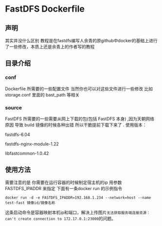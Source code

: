 # FastDFS Dockerfile 

## 声明
其实并没什么区别 教程是在fastdfs编写人余青的原github中docker的基础上进行了一些修改，本质上还是余青上的作者写的教程

## 目录介绍
### conf 
Dockerfile 所需要的一些配置文件
当然你也可以对这些文件进行一些修改  比如 storage.conf 里面的 bast_path 等相关

### source 
FastDFS 所需要的一些需要从网上下载的包(包括 FastDFS 本身) ,因为天朝网络原因 导致 build 镜像的时候各种出错
所以干脆提前下载下来了 . 使用版本：

fastdfs-6.04

fastdfs-nginx-module-1.22

libfastcommon-1.0.42


## 使用方法
需要注意的是 你需要在运行容器的时候制定宿主机的ip 用参数 FASTDFS_IPADDR 来指定
下面有一条docker run 的示例指令

```
docker run -d -e FASTDFS_IPADDR=192.168.1.234 --network=host --name test-fast 镜像id/镜像名称
```
这条启动命令是容器映射本机ip和端口，解决上传图片`无法获取服务端连接资源：can't create connection to 172.17.0.1:23000`的问题。

